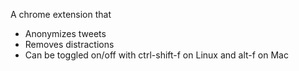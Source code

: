 A chrome extension that

- Anonymizes tweets
- Removes distractions
- Can be toggled on/off with ctrl-shift-f on Linux and alt-f on Mac